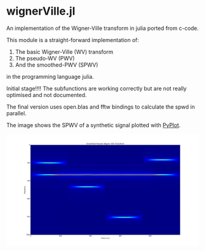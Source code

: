 wignerVille.jl
==============


An implementation of the Wigner-Ville transform in julia
ported from c-code. 

This module is a straight-forward implementation of:

1. The basic Wigner-Ville (WV) transform <br>
2. The pseudo-WV (PWV) <br>
3. And the smoothed-PWV (SPWV)

in the programming language julia.

Initial stage!!!! The subfunctions are working correctly but are 
not really optimised and not documented.

The final version uses open.blas and fftw bindings to calculate 
the spwd in parallel.

The image shows the SPWV of a synthetic signal plotted with 
[PyPlot](http://github.com/stevengj/PyPlot.jl). 

![Alt text](./files/testSignalSPWV.png)
